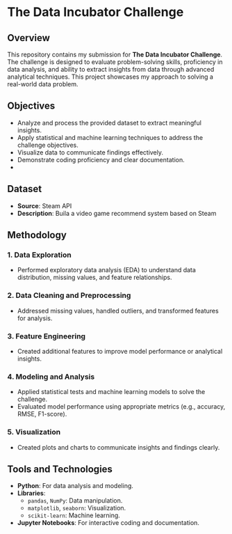 # The Data Incubator Challenge

## Overview

This repository contains my submission for **The Data Incubator Challenge**. The challenge is designed to evaluate problem-solving skills, proficiency in data analysis, and ability to extract insights from data through advanced analytical techniques. This project showcases my approach to solving a real-world data problem.

## Objectives

- Analyze and process the provided dataset to extract meaningful insights.
- Apply statistical and machine learning techniques to address the challenge objectives.
- Visualize data to communicate findings effectively.
- Demonstrate coding proficiency and clear documentation.
- 
## Dataset

- **Source**: Steam API
- **Description**: Buila a video game recommend system based on Steam

## Methodology

### 1. **Data Exploration**
   - Performed exploratory data analysis (EDA) to understand data distribution, missing values, and feature relationships.

### 2. **Data Cleaning and Preprocessing**
   - Addressed missing values, handled outliers, and transformed features for analysis.

### 3. **Feature Engineering**
   - Created additional features to improve model performance or analytical insights.

### 4. **Modeling and Analysis**
   - Applied statistical tests and machine learning models to solve the challenge.
   - Evaluated model performance using appropriate metrics (e.g., accuracy, RMSE, F1-score).

### 5. **Visualization**
   - Created plots and charts to communicate insights and findings clearly.

## Tools and Technologies

- **Python**: For data analysis and modeling.
- **Libraries**:
  - `pandas`, `NumPy`: Data manipulation.
  - `matplotlib`, `seaborn`: Visualization.
  - `scikit-learn`: Machine learning.
- **Jupyter Notebooks**: For interactive coding and documentation.
